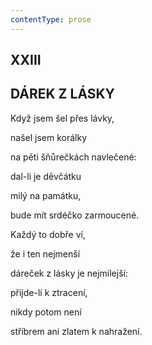 ```yaml
---
contentType: prose
---
```


## XXIII  

## DÁREK Z LÁSKY

Když jsem šel přes lávky,  

našel jsem korálky

na pěti šňůrečkách navlečené:

dal-li je děvčátku

milý na památku,

bude mít srdéčko zarmoucené.

Každý to dobře ví,

že i ten nejmenší

dáreček z lásky je nejmilejší:

přijde-li k ztracení,

nikdy potom není

stříbrem ani zlatem k nahražení.
